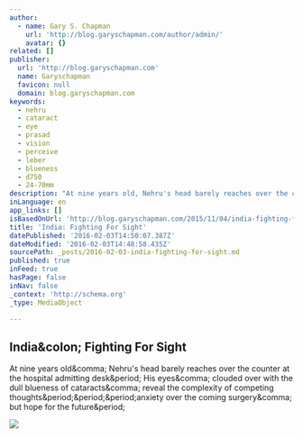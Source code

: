 ```yaml
---
author:
  - name: Gary S. Chapman
    url: 'http://blog.garyschapman.com/author/admin/'
    avatar: {}
related: []
publisher:
  url: 'http://blog.garyschapman.com'
  name: Garyschapman
  favicon: null
  domain: blog.garyschapman.com
keywords:
  - nehru
  - cataract
  - eye
  - prasad
  - vision
  - perceive
  - leber
  - blueness
  - d750
  - 24-70mm
description: "At nine years old, Nehru's head barely reaches over the counter at the hospital admitting desk. His eyes, clouded over with the dull blueness of cataracts, reveal the complexity of competing thoughts...anxiety over the coming surgery, but hope for the future."
inLanguage: en
app_links: []
isBasedOnUrl: 'http://blog.garyschapman.com/2015/11/04/india-fighting-for-sight/'
title: 'India: Fighting For Sight'
datePublished: '2016-02-03T14:50:07.387Z'
dateModified: '2016-02-03T14:48:58.435Z'
sourcePath: _posts/2016-02-03-india-fighting-for-sight.md
published: true
inFeed: true
hasPage: false
inNav: false
_context: 'http://schema.org'
_type: MediaObject

---
```

<article style=""><h1>India&amp;colon; Fighting For Sight</h1><p>At nine years old&amp;comma; Nehru's head barely reaches over the counter at the hospital admitting desk&amp;period; His eyes&amp;comma; clouded over with the dull blueness of cataracts&amp;comma; reveal the complexity of competing thoughts&amp;period;&amp;period;&amp;period;anxiety over the coming surgery&amp;comma; but hope for the future&amp;period;</p><img src="http://blog.garyschapman.com/wp-content/uploads/2015/11/20151007_lv-prasad-hyderabad_0073.jpg" /></article>